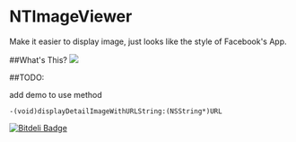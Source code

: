 NTImageViewer
=============

Make it easier to display image, just looks like the style of Facebook's App.

##What's This?
![](https://raw.githubusercontent.com/demon1105/ImagesLib/master/imagedisplay.gif)

##TODO:

add demo to use method

`
-(void)displayDetailImageWithURLString:(NSString*)URL
`


[![Bitdeli Badge](https://d2weczhvl823v0.cloudfront.net/demon1105/ntimageviewer/trend.png)](https://bitdeli.com/free "Bitdeli Badge")

